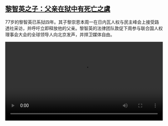 <!--1740145624000-->
[黎智英之子：父亲在狱中有死亡之虞](https://www.dw.com/zh/%E9%BB%8E%E6%99%BA%E8%8B%B1%E4%B9%8B%E5%AD%90%EF%BC%9A%E7%88%B6%E4%BA%B2%E5%9C%A8%E7%8B%B1%E4%B8%AD%E6%9C%89%E6%AD%BB%E4%BA%A1%E4%B9%8B%E8%99%9E/a-71660248)
------

<p>77岁的黎智英已系狱四年。其子黎崇恩本周一在日内瓦人权与民主峰会上接受路透社采访，并呼吁立即释放他的父亲。黎智英的法律团队敦促下周参与联合国人权理事会大会的全球领导人向北京发声，并捍卫媒体自由。</small></p><video src="https://tvdownloaddw-a.akamaihd.net/Events/mp4/vdt_zh/2025/newschi250218_jimmylai_01icw_AVC_1280x720.mp4" controls style="width:100%"></video>
